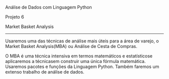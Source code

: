 Análise de Dados com Linguagem Python

Projeto 6 

Market Basket Analysis

------------------------

Usaremos uma das técnicas de análise mais úteis para a área de varejo, o Market Basket Analysis(MBA) ou Análise de Cesta de Compras.

O MBA é uma técnica intensiva em termos matemáticos e estatísticose aplicaremos a técnicasem construir uma única fórmula matemática. Usaremos pacotes e funções da Linguagem Python. Também faremos um extenso trabalho de análise de dados.
